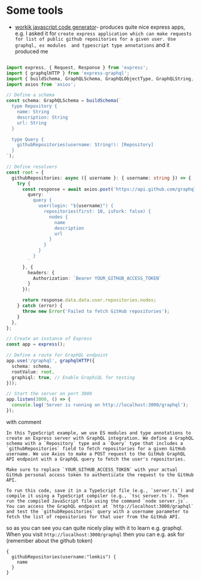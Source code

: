 # Some tools

- [workik javascript code generator](https://workik.com/javascript-code-generator)- produces quite nice express apps, e.g. I asked it for `create express application which can make requests for list of public github repositories for a given user. Use graphql, es modules  and typescript type annotations` and it produced me

```typescript

import express, { Request, Response } from 'express';
import { graphqlHTTP } from 'express-graphql';
import { buildSchema, GraphQLSchema, GraphQLObjectType, GraphQLString, GraphQLList } from 'graphql';
import axios from 'axios';

// Define a schema
const schema: GraphQLSchema = buildSchema(`
  type Repository {
    name: String
    description: String
    url: String
  }

  type Query {
    githubRepositories(username: String!): [Repository]
  }
`);

// Define resolvers
const root = {
  githubRepositories: async ({ username }: { username: string }) => {
    try {
      const response = await axios.post('https://api.github.com/graphql', {
        query: `
          query {
            user(login: "${username}") {
              repositories(first: 10, isFork: false) {
                nodes {
                  name
                  description
                  url
                }
              }
            }
          }
        `
      }, {
        headers: {
          Authorization: `Bearer YOUR_GITHUB_ACCESS_TOKEN`
        }
      });

      return response.data.data.user.repositories.nodes;
    } catch (error) {
      throw new Error('Failed to fetch GitHub repositories');
    }
  },
};

// Create an instance of Express
const app = express();

// Define a route for GraphQL endpoint
app.use('/graphql', graphqlHTTP({
  schema: schema,
  rootValue: root,
  graphiql: true, // Enable GraphiQL for testing
}));

// Start the server on port 3000
app.listen(3000, () => {
  console.log('Server is running on http://localhost:3000/graphql');
});
```
with comment
```
In this TypeScript example, we use ES modules and type annotations to create an Express server with GraphQL integration. We define a GraphQL schema with a `Repository` type and a `Query` type that includes a `githubRepositories` field to fetch repositories for a given GitHub username. We use Axios to make a POST request to the GitHub GraphQL API endpoint with a GraphQL query to fetch the user's repositories.

Make sure to replace `YOUR_GITHUB_ACCESS_TOKEN` with your actual GitHub personal access token to authenticate the request to the GitHub API.

To run this code, save it in a TypeScript file (e.g., `server.ts`) and compile it using a TypeScript compiler (e.g., `tsc server.ts`). Then run the compiled JavaScript file using the command `node server.js`. You can access the GraphQL endpoint at `http://localhost:3000/graphql` and test the `githubRepositories` query with a username parameter to fetch the list of repositories for that user from the GitHub API.
```
so as you can see you can quite nicely play with it to learn e.g. graphql.
When you visit `http://localhost:3000/graphql` then you can e.g. ask for (remember about the github token)
```
{
  githubRepositories(username:"lemkis") {
    name   
  }
}
```
